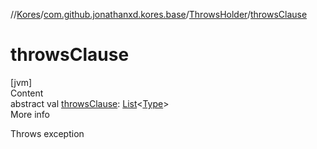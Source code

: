 //[Kores](../../index.md)/[com.github.jonathanxd.kores.base](../index.md)/[ThrowsHolder](index.md)/[throwsClause](throws-clause.md)



# throwsClause  
[jvm]  
Content  
abstract val [throwsClause](throws-clause.md): [List](https://kotlinlang.org/api/latest/jvm/stdlib/kotlin.collections/-list/index.html)<[Type](https://docs.oracle.com/javase/8/docs/api/java/lang/reflect/Type.html)>  
More info  


Throws exception

  




